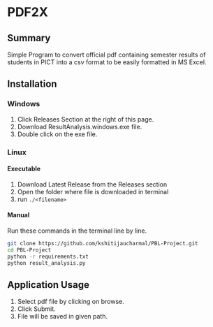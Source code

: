 # PDF2X

## Summary

Simple Program to convert official pdf containing semester results of students in PICT
into a csv format to be easily formatted in MS Excel.

## Installation

### Windows
1. Click Releases Section at the right of this page.
2. Download ResultAnalysis.windows.exe file.
3. Double click on the exe file.

### Linux

#### Executable
1. Download Latest Release from the Releases section
2. Open the folder where file is downloaded in terminal
3. run <code>./\<filename\></code>

#### Manual
Run these commands in the terminal line by line.
```bash
git clone https://github.com/kshitijaucharmal/PBL-Project.git
cd PBL-Project
python -r requirements.txt
python result_analysis.py
```

## Application Usage

1. Select pdf file by clicking on browse.
2. Click Submit.
3. File will be saved in given path.
